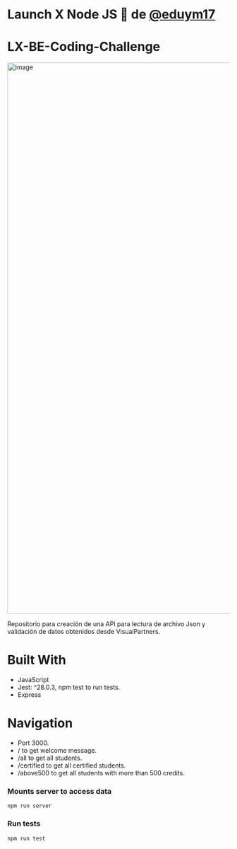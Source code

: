 # Launch X Node JS 🚀 de [@eduym17](https://github.com/eduym17)
# LX-BE-Coding-Challenge

<img width="1247" alt="image" src="https://user-images.githubusercontent.com/17634377/159151704-8949639b-ae5f-405a-a8b8-8d97f3f150cd.png">

Repositorio para creación de una API para lectura de archivo Json y validación de datos obtenidos desde VisualPartners.

# Built With

- JavaScript
- Jest: ^28.0.3, npm test to run tests.
- Express

# Navigation
- Port 3000.
- / to get welcome message.
- /all to get all students.
- /certified to get all certified students.
- /above500 to get all students with more than 500 credits.

### Mounts server to access data
```
npm run server
```

### Run tests
```
npm run test
```
